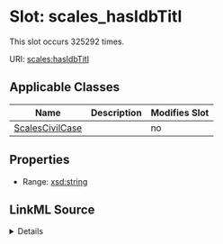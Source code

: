 

# Slot: scales_hasIdbTitl




This slot occurs 325292 times.


URI: [scales:hasIdbTitl](http://schemas.scales-okn.org/rdf/scales#hasIdbTitl)



<!-- no inheritance hierarchy -->





## Applicable Classes

| Name | Description | Modifies Slot |
| --- | --- | --- |
| [ScalesCivilCase](../classes/ScalesCivilCase.md) |  |  no  |







## Properties

* Range: [xsd:string](http://www.w3.org/2001/XMLSchema#string)







## LinkML Source

<details>

```yaml
name: scales_hasIdbTitl
from_schema: okns:scales-kg
rank: 1000
slot_uri: scales:hasIdbTitl
alias: scales_hasIdbTitl
domain_of:
- scales_CivilCase
range: string

```
</details>